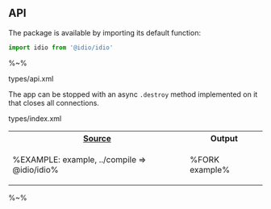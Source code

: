## API

The package is available by importing its default function:

```js
import idio from '@idio/idio'
```

%~%

<typedef name="idio">types/api.xml</typedef>

The app can be stopped with an async `.destroy` method implemented on it that closes all connections.

<!-- <typedef name="MiddlewareConfig">types/middleware.xml</typedef> -->

<typedef>types/index.xml</typedef>

<table>
<!-- block-start -->
<tr><th><a href="example/index.js">Source</a></th><th>Output</th>
</tr><tr>
<td>

%EXAMPLE: example, ../compile => @idio/idio%
</td>
<td>

%FORK example%
</td></tr>
</table>

%~%
